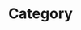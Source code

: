 ---
title: "Category"
layout: categories
permalink: /categories/
author_profine: true
sidebar_main: true
---